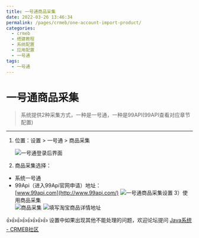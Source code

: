 ```yaml
---
title: 一号通商品采集
date: 2022-03-26 13:46:34
permalink: /pages/crmeb/one-account-import-product/
categories:
  - crmeb
  - 搭建教程
  - 系统配置
  - 应用配置
  - 一号通
tags:
  - 一号通
---
```

# **一号通商品采集**

> 系统提供2种采集方式，一种是一号通，一种是99API(99API查看对应章节配置)

* * *

1. 位置：设置 > 一号通 > 商品采集  

   ![一号通登录后界面](http://pic.xbdzz.cn/write/202203301812096.png)

2. 商品采集选择：

*   系统一号通
*   99Api（进入99Api官网申请）地址：  
    [www.99api.com](http://www.99api.com/)
    ![一号通商品采集设置](http://pic.xbdzz.cn/write/202203301812087.png)
    3）使用商品采集  
    ![商品采集](http://pic.xbdzz.cn/write/202203301813525.png)
    ![填写淘宝商品详情地址](http://pic.xbdzz.cn/write/202203301813135.png)

👍👍👍👍👍👍👍👍 设置中如果出现其他不能处理的问题，欢迎论坛提问 [Java系统 - CRMEB社区](https://q.crmeb.com/?categoryId=122&sequence=0)